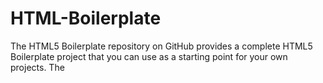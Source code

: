 # HTML-Boilerplate
The HTML5 Boilerplate repository on GitHub provides a complete HTML5 Boilerplate project that you can use as a starting point for your own projects. The 
